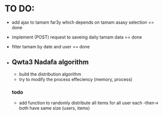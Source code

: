  # TO DO:
 - add ajax to tamam far3y which depends on tamam asasy selection == done
 - implement (POST) request to  saveing daily tamam data == done
 - filter tamam by date and user == done

 - ## Qwta3 Nadafa algorithm
    - build the distribution algorithm
    - try to modify the process effeciency (memory, process) 
    ### todo 
    - add function to randomly distribute all items for all user each -then-> both have same size (users, items)